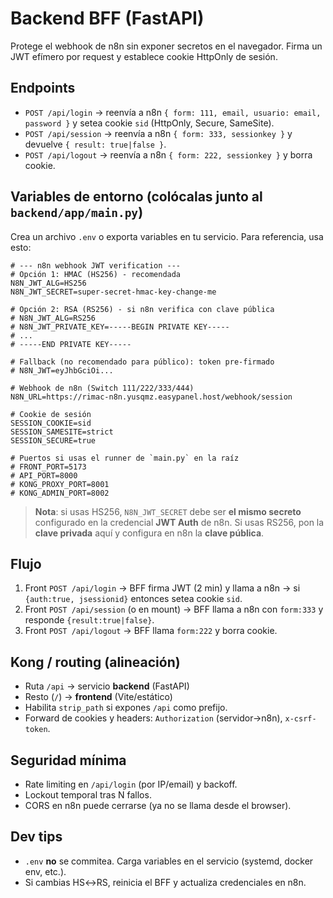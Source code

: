 # Backend BFF (FastAPI)

Protege el webhook de n8n sin exponer secretos en el navegador. Firma un JWT efímero por request y establece cookie HttpOnly de sesión.

## Endpoints
- `POST /api/login` → reenvía a n8n `{ form: 111, email, usuario: email, password }` y setea cookie `sid` (HttpOnly, Secure, SameSite).
- `POST /api/session` → reenvía a n8n `{ form: 333, sessionkey }` y devuelve `{ result: true|false }`.
- `POST /api/logout` → reenvía a n8n `{ form: 222, sessionkey }` y borra cookie.

## Variables de entorno (colócalas junto al `backend/app/main.py`)
Crea un archivo `.env` o exporta variables en tu servicio. Para referencia, usa esto:

```env
# --- n8n webhook JWT verification ---
# Opción 1: HMAC (HS256) - recomendada
N8N_JWT_ALG=HS256
N8N_JWT_SECRET=super-secret-hmac-key-change-me

# Opción 2: RSA (RS256) - si n8n verifica con clave pública
# N8N_JWT_ALG=RS256
# N8N_JWT_PRIVATE_KEY=-----BEGIN PRIVATE KEY-----
# ...
# -----END PRIVATE KEY-----

# Fallback (no recomendado para público): token pre-firmado
# N8N_JWT=eyJhbGciOi...

# Webhook de n8n (Switch 111/222/333/444)
N8N_URL=https://rimac-n8n.yusqmz.easypanel.host/webhook/session

# Cookie de sesión
SESSION_COOKIE=sid
SESSION_SAMESITE=strict
SESSION_SECURE=true

# Puertos si usas el runner de `main.py` en la raíz
# FRONT_PORT=5173
# API_PORT=8000
# KONG_PROXY_PORT=8001
# KONG_ADMIN_PORT=8002
```

> **Nota**: si usas HS256, `N8N_JWT_SECRET` debe ser **el mismo secreto** configurado en la credencial **JWT Auth** de n8n. Si usas RS256, pon la **clave privada** aquí y configura en n8n la **clave pública**.

## Flujo
1. Front `POST /api/login` → BFF firma JWT (2 min) y llama a n8n → si `{auth:true, jsessionid}` entonces setea cookie `sid`.
2. Front `POST /api/session` (o en mount) → BFF llama a n8n con `form:333` y responde `{result:true|false}`.
3. Front `POST /api/logout` → BFF llama `form:222` y borra cookie.

## Kong / routing (alineación)
- Ruta `/api` → servicio **backend** (FastAPI)
- Resto (`/`) → **frontend** (Vite/estático)
- Habilita `strip_path` si expones `/api` como prefijo.
- Forward de cookies y headers: `Authorization` (servidor→n8n), `x-csrf-token`.

## Seguridad mínima
- Rate limiting en `/api/login` (por IP/email) y backoff.
- Lockout temporal tras N fallos.
- CORS en n8n puede cerrarse (ya no se llama desde el browser).

## Dev tips
- `.env` **no** se commitea. Carga variables en el servicio (systemd, docker env, etc.).
- Si cambias HS↔RS, reinicia el BFF y actualiza credenciales en n8n.
